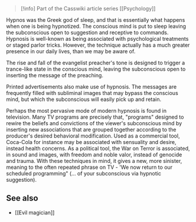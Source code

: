 > [!info] Part of the Casswiki article series [[Psychology]]

Hypnos was the Greek god of sleep, and that is essentially what happens when one is being hypnotized. The conscious mind is put to sleep leaving the subconscious open to suggestion and receptive to commands. Hypnosis is well-known as being associated with psychological treatments or staged parlor tricks. However, the technique actually has a much greater presence in our daily lives, than we may be aware of.

The rise and fall of the evangelist preacher's tone is designed to trigger a trance-like state in the conscious mind, leaving the subconscious open to inserting the message of the preaching.

Printed advertisements also make use of hypnosis. The messages are frequently filled with subliminal images that may bypass the conscious mind, but which the subconscious will easily pick up and retain.

Perhaps the most pervasive mode of modern hypnosis is found in television. Many TV programs are precisely that, "programs" designed to rewire the beliefs and convictions of the viewer's subconscious mind by inserting new associations that are grouped together according to the producer's desired behavioral modification. Used as a commercial tool, Coca-Cola for instance may be associated with sensuality and desire, instead health concerns. As a political tool, the War on Terror is associated, in sound and images, with freedom and noble valor, instead of genocide and trauma. With these techniques in mind, it gives a new, more sinister, meaning to the often repeated phrase on TV - 'We now return to our scheduled programming" (… of your subconscious via hypnotic suggestion).

See also
--------

*   [[Evil magician]]